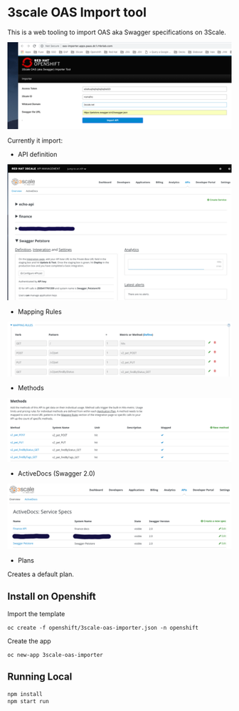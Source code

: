 # 3scale OAS Import tool

This is a web tooling to import OAS aka Swagger specifications on 3Scale.

![](docs/oas-importer.png)

Currently it import:

* API definition

![](docs/metadata.png)

* Mapping Rules 

![](docs/mapping-rules.png)

* Methods

![](docs/methods.png)

* ActiveDocs (Swagger 2.0)

![](docs/activedocs.png)

* Plans

Creates a default plan.

## Install on Openshift

Import the template

    oc create -f openshift/3scale-oas-importer.json -n openshift 

Create the app

    oc new-app 3scale-oas-importer

## Running Local

    npm install
    npm start run


